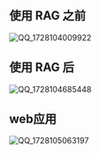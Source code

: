 

## 使用 RAG 之前

![QQ_1728104009922](https://github.com/user-attachments/assets/504dda7a-c57a-4e16-8ee9-cd84934a5aff)


## 使用 RAG 后


![QQ_1728104685448](https://github.com/user-attachments/assets/6b0f82c6-2316-4fe2-a79b-dd3b12d533db)


## web应用

![QQ_1728105063197](https://github.com/user-attachments/assets/8b2bc927-f178-45e8-8a34-ca468b158272)
